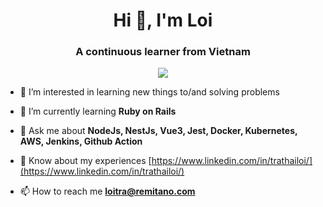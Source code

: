 <!-- - 👋 Hi, I’m @loitra007
- 👀 I’m interested in ...
- 🌱 I’m currently learning ...
- 💞️ I’m looking to collaborate on ...
- 📫 How to reach me ... -->

<h1 align="center">Hi 👋, I'm Loi</h1>
<h3 align="center">A continuous learner from Vietnam</h3>
<p align="center">
  <img src="https://komarev.com/ghpvc/?username=loitra007&color=green&style=flat-square" />
</p>

- 👀 I’m interested in learning new things to/and solving problems

- 🌱 I’m currently learning **Ruby on Rails**

- 💬 Ask me about **NodeJs, NestJs, Vue3, Jest, Docker, Kubernetes, AWS, Jenkins, Github Action**

- 📄 Know about my experiences [https://www.linkedin.com/in/trathailoi/](https://www.linkedin.com/in/trathailoi/)

- 📫 How to reach me **loitra@remitano.com**

